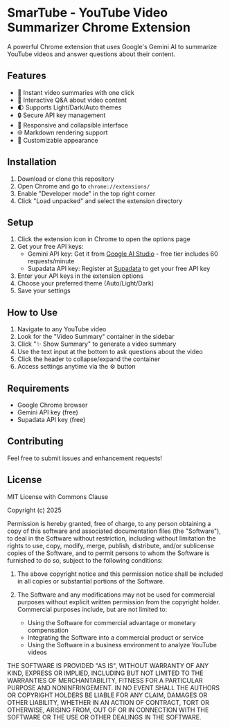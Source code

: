 # SmarTube - YouTube Video Summarizer Chrome Extension

A powerful Chrome extension that uses Google's Gemini AI to summarize YouTube videos and answer questions about their content.

## Features

- 🎯 Instant video summaries with one click
- 💬 Interactive Q&A about video content
- 🌓 Supports Light/Dark/Auto themes
- 🔒 Secure API key management
- 📱 Responsive and collapsible interface
- 🌐 Markdown rendering support
- 🎨 Customizable appearance

## Installation

1. Download or clone this repository
2. Open Chrome and go to `chrome://extensions/`
3. Enable "Developer mode" in the top right corner
4. Click "Load unpacked" and select the extension directory

## Setup

1. Click the extension icon in Chrome to open the options page
2. Get your free API keys:
   - Gemini API key: Get it from [Google AI Studio](https://makersuite.google.com/app/apikey) - free tier includes 60 requests/minute
   - Supadata API key: Register at [Supadata](https://supadata.ai/) to get your free API key
3. Enter your API keys in the extension options
4. Choose your preferred theme (Auto/Light/Dark)
5. Save your settings

## How to Use

1. Navigate to any YouTube video
2. Look for the "Video Summary" container in the sidebar
3. Click "✨ Show Summary" to generate a video summary
4. Use the text input at the bottom to ask questions about the video
5. Click the header to collapse/expand the container
6. Access settings anytime via the ⚙️ button

## Requirements

- Google Chrome browser
- Gemini API key (free)
- Supadata API key (free)

## Contributing

Feel free to submit issues and enhancement requests!

## License

MIT License with Commons Clause

Copyright (c) 2025

Permission is hereby granted, free of charge, to any person obtaining a copy of this software and associated documentation files (the "Software"), to deal in the Software without restriction, including without limitation the rights to use, copy, modify, merge, publish, distribute, and/or sublicense copies of the Software, and to permit persons to whom the Software is furnished to do so, subject to the following conditions:

1. The above copyright notice and this permission notice shall be included in all copies or substantial portions of the Software.

2. The Software and any modifications may not be used for commercial purposes without explicit written permission from the copyright holder. Commercial purposes include, but are not limited to:
   - Using the Software for commercial advantage or monetary compensation
   - Integrating the Software into a commercial product or service
   - Using the Software in a business environment to analyze YouTube videos

THE SOFTWARE IS PROVIDED "AS IS", WITHOUT WARRANTY OF ANY KIND, EXPRESS OR IMPLIED, INCLUDING BUT NOT LIMITED TO THE WARRANTIES OF MERCHANTABILITY, FITNESS FOR A PARTICULAR PURPOSE AND NONINFRINGEMENT. IN NO EVENT SHALL THE AUTHORS OR COPYRIGHT HOLDERS BE LIABLE FOR ANY CLAIM, DAMAGES OR OTHER LIABILITY, WHETHER IN AN ACTION OF CONTRACT, TORT OR OTHERWISE, ARISING FROM, OUT OF OR IN CONNECTION WITH THE SOFTWARE OR THE USE OR OTHER DEALINGS IN THE SOFTWARE.